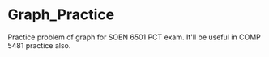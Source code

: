 # Graph_Practice
Practice problem of graph for SOEN 6501 PCT exam.
It'll be useful in COMP 5481 practice also.
